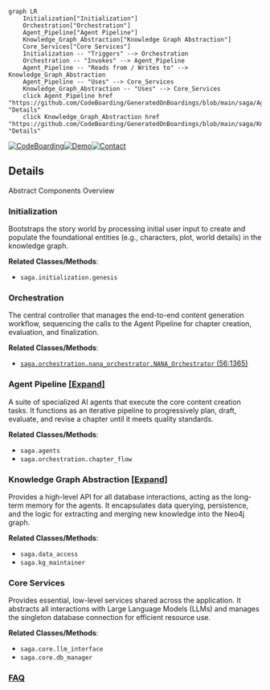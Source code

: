 ```mermaid
graph LR
    Initialization["Initialization"]
    Orchestration["Orchestration"]
    Agent_Pipeline["Agent Pipeline"]
    Knowledge_Graph_Abstraction["Knowledge Graph Abstraction"]
    Core_Services["Core Services"]
    Initialization -- "Triggers" --> Orchestration
    Orchestration -- "Invokes" --> Agent_Pipeline
    Agent_Pipeline -- "Reads from / Writes to" --> Knowledge_Graph_Abstraction
    Agent_Pipeline -- "Uses" --> Core_Services
    Knowledge_Graph_Abstraction -- "Uses" --> Core_Services
    click Agent_Pipeline href "https://github.com/CodeBoarding/GeneratedOnBoardings/blob/main/saga/Agent_Pipeline.md" "Details"
    click Knowledge_Graph_Abstraction href "https://github.com/CodeBoarding/GeneratedOnBoardings/blob/main/saga/Knowledge_Graph_Abstraction.md" "Details"
```

[![CodeBoarding](https://img.shields.io/badge/Generated%20by-CodeBoarding-9cf?style=flat-square)](https://github.com/CodeBoarding/GeneratedOnBoardings)[![Demo](https://img.shields.io/badge/Try%20our-Demo-blue?style=flat-square)](https://www.codeboarding.org/demo)[![Contact](https://img.shields.io/badge/Contact%20us%20-%20contact@codeboarding.org-lightgrey?style=flat-square)](mailto:contact@codeboarding.org)

## Details

Abstract Components Overview

### Initialization
Bootstraps the story world by processing initial user input to create and populate the foundational entities (e.g., characters, plot, world details) in the knowledge graph.


**Related Classes/Methods**:

- `saga.initialization.genesis`


### Orchestration
The central controller that manages the end-to-end content generation workflow, sequencing the calls to the Agent Pipeline for chapter creation, evaluation, and finalization.


**Related Classes/Methods**:

- <a href="https://github.com/Lanerra/saga/blob/master/orchestration/nana_orchestrator.py#L56-L1365" target="_blank" rel="noopener noreferrer">`saga.orchestration.nana_orchestrator.NANA_Orchestrator` (56:1365)</a>


### Agent Pipeline [[Expand]](./Agent_Pipeline.md)
A suite of specialized AI agents that execute the core content creation tasks. It functions as an iterative pipeline to progressively plan, draft, evaluate, and revise a chapter until it meets quality standards.


**Related Classes/Methods**:

- `saga.agents`
- `saga.orchestration.chapter_flow`


### Knowledge Graph Abstraction [[Expand]](./Knowledge_Graph_Abstraction.md)
Provides a high-level API for all database interactions, acting as the long-term memory for the agents. It encapsulates data querying, persistence, and the logic for extracting and merging new knowledge into the Neo4j graph.


**Related Classes/Methods**:

- `saga.data_access`
- `saga.kg_maintainer`


### Core Services
Provides essential, low-level services shared across the application. It abstracts all interactions with Large Language Models (LLMs) and manages the singleton database connection for efficient resource use.


**Related Classes/Methods**:

- `saga.core.llm_interface`
- `saga.core.db_manager`




### [FAQ](https://github.com/CodeBoarding/GeneratedOnBoardings/tree/main?tab=readme-ov-file#faq)